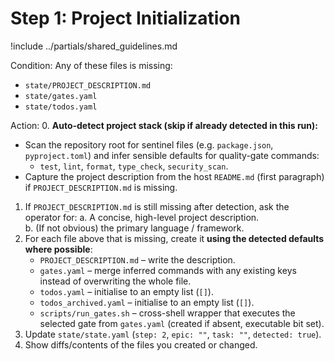 # Step 1: Project Initialization

!include ../partials/shared_guidelines.md

Condition: Any of these files is missing:
* `state/PROJECT_DESCRIPTION.md`
* `state/gates.yaml`
* `state/todos.yaml`

Action:
0. **Auto-detect project stack (skip if already detected in this run):**
   * Scan the repository root for sentinel files (e.g. `package.json`, `pyproject.toml`) and infer sensible defaults for quality-gate commands:
     * `test`, `lint`, `format`, `type_check`, `security_scan`.
   * Capture the project description from the host `README.md` (first paragraph) if `PROJECT_DESCRIPTION.md` is missing.

1. If `PROJECT_DESCRIPTION.md` is still missing after detection, ask the operator for:
   a. A concise, high-level project description.  
   b. (If not obvious) the primary language / framework.
2. For each file above that is missing, create it **using the detected defaults where possible**:
   * `PROJECT_DESCRIPTION.md` – write the description.
   * `gates.yaml` – merge inferred commands with any existing keys instead of overwriting the whole file.
   * `todos.yaml` – initialise to an empty list (`[]`).
   * `todos_archived.yaml` – initialise to an empty list (`[]`).
   * `scripts/run_gates.sh` – cross-shell wrapper that executes the selected gate from `gates.yaml` (created if absent, executable bit set).
3. Update `state/state.yaml` (`step: 2`, `epic: ""`, `task: ""`, `detected: true`).
4. Show diffs/contents of the files you created or changed. 